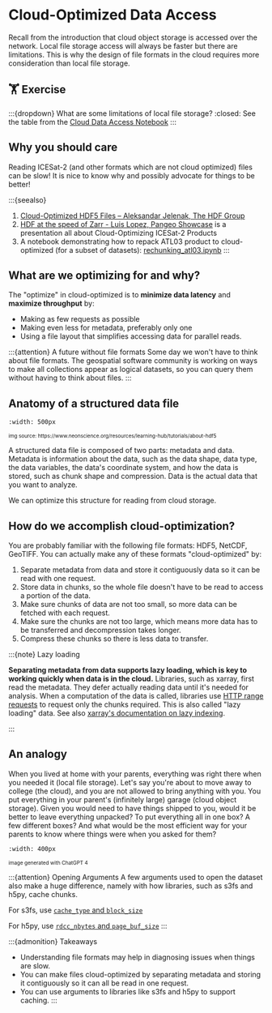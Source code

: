 # Cloud-Optimized Data Access

Recall from the introduction that cloud object storage is accessed over the network. Local file storage access will always be faster but there are limitations. This is why the design of file formats in the cloud requires more consideration than local file storage.

## 🏋️ Exercise

:::{dropdown} What are some limitations of local file storage?
:closed:
See the table from the [Cloud Data Access Notebook](./02-cloud-data-access.ipynb)
:::

## Why you should care

Reading ICESat-2 (and other formats which are not cloud optimized) files can be slow! It is nice to know why and possibly advocate for things to be better!

:::{seealso}
1. [Cloud-Optimized HDF5 Files – Aleksandar Jelenak, The HDF Group](https://www.youtube.com/watch?v=bDH59YTXpkc)
2. [HDF at the speed of Zarr - Luis Lopez, Pangeo Showcase](https://docs.google.com/presentation/d/1iYFvGt9Zz0iaTj0STIMbboRKcBGhpOH_LuLBLqsJAlk/edit?usp=sharing) is a presentation all about Cloud-Optimizing ICESat-2 Products
3. A notebook demonstrating how to repack ATL03 product to cloud-optimized (for a subset of datasets): [rechunking_atl03.ipynb](https://gist.github.com/abarciauskas-bgse/8bf4388f8f8989582c807b2451c5cf8c)
:::

## What are we optimizing for and why?

The "optimize" in cloud-optimized is to **minimize data latency** and **maximize throughput** by:

* Making as few requests as possible
* Making even less for metadata, preferably only one
* Using a file layout that simplifies accessing data for parallel reads.

:::{attention} A future without file formats
Some day we won't have to think about file formats. The geospatial software community is working on ways to make all collections appear as logical datasets, so you can query them without having to think about files.
:::

## Anatomy of a structured data file

```{image} ./images/hdf5_structure4.jpg
:width: 500px
```

<p style="font-size:10px">img source: https://www.neonscience.org/resources/learning-hub/tutorials/about-hdf5</p>

A structured data file is composed of two parts: metadata and data. Metadata is information about the data, such as the data shape, data type, the data variables, the data's coordinate system, and how the data is stored, such as chunk shape and compression. Data is the actual data that you want to analyze.

We can optimize this structure for reading from cloud storage.

## How do we accomplish cloud-optimization?

You are probably familiar with the following file formats: HDF5, NetCDF, GeoTIFF. You can actually make any of these formats "cloud-optimized" by:

1. Separate metadata from data and store it contiguously data so it can be read with one request.
2. Store data in chunks, so the whole file doesn't have to be read to access a portion of the data.
3. Make sure chunks of data are not too small, so more data can be fetched with each request.
4. Make sure the chunks are not too large, which means more data has to be transferred and decompression takes longer.
5. Compress these chunks so there is less data to transfer.

:::{note} Lazy loading

**Separating metadata from data supports lazy loading, which is key to working quickly when data is in the cloud.** Libraries, such as xarray, first read the metadata. They defer actually reading data until it's needed for analysis. When a computation of the data is called, libraries use [HTTP range requests](https://http.dev/range-request) to request only the chunks required. This is also called "lazy loading" data. See also [xarray's documentation on lazy indexing](https://docs.xarray.dev/en/latest/internals/internal-design.html#lazy-indexing).

:::

## An analogy

When you lived at home with your parents, everything was right there when you needed it (local file storage). Let's say you're about to move away to college (the cloud), and you are not allowed to bring anything with you. You put everything in your parent's (infinitely large) garage (cloud object storage). Given you would need to have things shipped to you, would it be better to leave everything unpacked? To put everything all in one box? A few different boxes? And what would be the most efficient way for your parents to know where things were when you asked for them?

```{image} ./images/dalle-college.png
:width: 400px
```
<p style="font-size:10px">image generated with ChatGPT 4</p>

:::{attention} Opening Arguments
A few arguments used to open the dataset also make a huge difference, namely with how libraries, such as s3fs and h5py, cache chunks.

For s3fs, use [`cache_type` and `block_size`](https://s3fs.readthedocs.io/en/latest/api.html?highlight=cache_type#s3fs.core.S3File)

For h5py, use [`rdcc_nbytes` and `page_buf_size`](https://docs.h5py.org/en/stable/high/file.html#h5py.File)
:::

:::{admonition} Takeaways

* Understanding file formats may help in diagnosing issues when things are slow.
* You can make files cloud-optimized by separating metadata and storing it contiguously so it can all be read in one request.
* You can use arguments to libraries like s3fs and h5py to support caching.
:::
